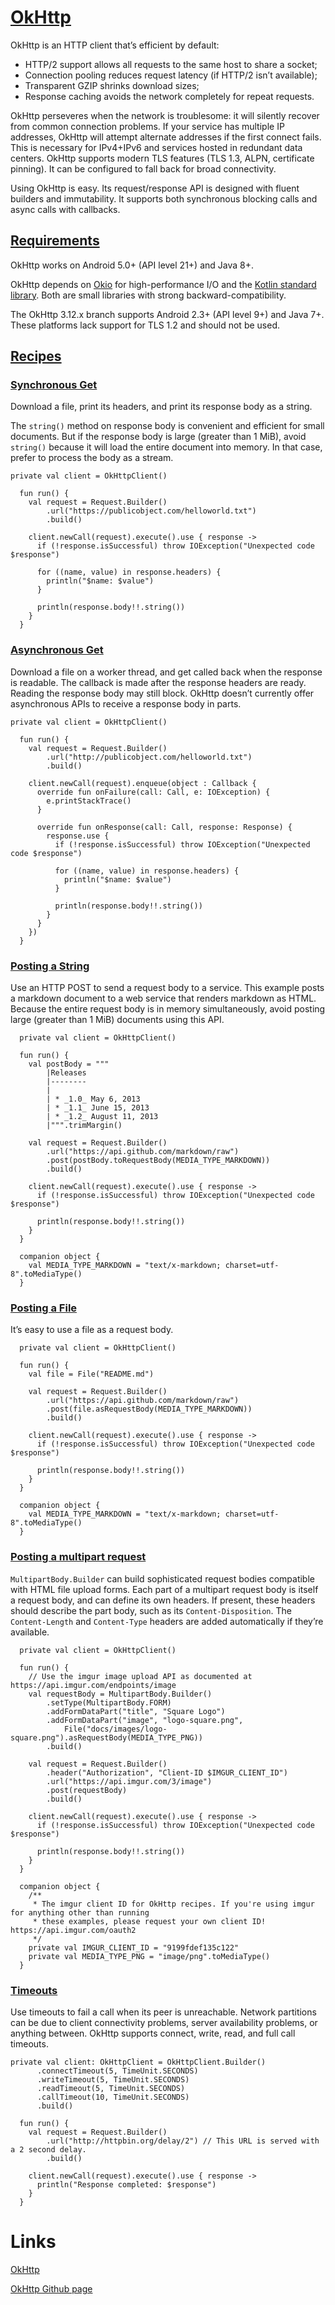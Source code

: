 # [OkHttp](https://square.github.io/okhttp/#okhttp)
OkHttp is an HTTP client that’s efficient by default:
- HTTP/2 support allows all requests to the same host to share a socket;
- Connection pooling reduces request latency (if HTTP/2 isn’t available);
- Transparent GZIP shrinks download sizes;
- Response caching avoids the network completely for repeat requests.

OkHttp perseveres when the network is troublesome: it will silently recover from common connection problems. If your service has multiple IP addresses, OkHttp will attempt alternate addresses if the first connect fails. This is necessary for IPv4+IPv6 and services hosted in redundant data centers. OkHttp supports modern TLS features (TLS 1.3, ALPN, certificate pinning). It can be configured to fall back for broad connectivity.

Using OkHttp is easy. Its request/response API is designed with fluent builders and immutability. It supports both synchronous blocking calls and async calls with callbacks.

## [Requirements](https://square.github.io/okhttp/#requirements)
OkHttp works on Android 5.0+ (API level 21+) and Java 8+.

OkHttp depends on [Okio](https://github.com/square/okio) for high-performance I/O and the [Kotlin standard library](https://kotlinlang.org/). Both are small libraries with strong backward-compatibility.

The OkHttp 3.12.x branch supports Android 2.3+ (API level 9+) and Java 7+. These platforms lack support for TLS 1.2 and should not be used. 

## [Recipes](https://square.github.io/okhttp/recipes/)

### [Synchronous Get](https://square.github.io/okhttp/recipes/#synchronous-get-kt-java)

Download a file, print its headers, and print its response body as a string.

The `string()` method on response body is convenient and efficient for small documents. But if the response body is large (greater than 1 MiB), avoid `string()` because it will load the entire document into memory. In that case, prefer to process the body as a stream.
```
private val client = OkHttpClient()

  fun run() {
    val request = Request.Builder()
        .url("https://publicobject.com/helloworld.txt")
        .build()

    client.newCall(request).execute().use { response ->
      if (!response.isSuccessful) throw IOException("Unexpected code $response")

      for ((name, value) in response.headers) {
        println("$name: $value")
      }

      println(response.body!!.string())
    }
  }
```

### [Asynchronous Get](https://square.github.io/okhttp/recipes/#asynchronous-get-kt-java)
Download a file on a worker thread, and get called back when the response is readable. The callback is made after the response headers are ready. Reading the response body may still block. OkHttp doesn’t currently offer asynchronous APIs to receive a response body in parts.
```
private val client = OkHttpClient()

  fun run() {
    val request = Request.Builder()
        .url("http://publicobject.com/helloworld.txt")
        .build()

    client.newCall(request).enqueue(object : Callback {
      override fun onFailure(call: Call, e: IOException) {
        e.printStackTrace()
      }

      override fun onResponse(call: Call, response: Response) {
        response.use {
          if (!response.isSuccessful) throw IOException("Unexpected code $response")

          for ((name, value) in response.headers) {
            println("$name: $value")
          }

          println(response.body!!.string())
        }
      }
    })
  }
```

### [Posting a String](https://square.github.io/okhttp/recipes/#posting-a-string-kt-java)
Use an HTTP POST to send a request body to a service. This example posts a markdown document to a web service that renders markdown as HTML. Because the entire request body is in memory simultaneously, avoid posting large (greater than 1 MiB) documents using this API.
```
  private val client = OkHttpClient()

  fun run() {
    val postBody = """
        |Releases
        |--------
        |
        | * _1.0_ May 6, 2013
        | * _1.1_ June 15, 2013
        | * _1.2_ August 11, 2013
        |""".trimMargin()

    val request = Request.Builder()
        .url("https://api.github.com/markdown/raw")
        .post(postBody.toRequestBody(MEDIA_TYPE_MARKDOWN))
        .build()

    client.newCall(request).execute().use { response ->
      if (!response.isSuccessful) throw IOException("Unexpected code $response")

      println(response.body!!.string())
    }
  }

  companion object {
    val MEDIA_TYPE_MARKDOWN = "text/x-markdown; charset=utf-8".toMediaType()
  }
```

### [Posting a File](https://square.github.io/okhttp/recipes/#posting-a-file-kt-java)
It’s easy to use a file as a request body.
```
  private val client = OkHttpClient()

  fun run() {
    val file = File("README.md")

    val request = Request.Builder()
        .url("https://api.github.com/markdown/raw")
        .post(file.asRequestBody(MEDIA_TYPE_MARKDOWN))
        .build()

    client.newCall(request).execute().use { response ->
      if (!response.isSuccessful) throw IOException("Unexpected code $response")

      println(response.body!!.string())
    }
  }

  companion object {
    val MEDIA_TYPE_MARKDOWN = "text/x-markdown; charset=utf-8".toMediaType()
  }
```

### [Posting a multipart request](https://square.github.io/okhttp/recipes/#posting-a-multipart-request-kt-java)
`MultipartBody.Builder` can build sophisticated request bodies compatible with HTML file upload forms.  Each part of a multipart request body is itself a request body, and can define its own headers. If present, these headers should describe the part body, such as its `Content-Disposition`. The `Content-Length` and `Content-Type` headers are added automatically if they’re available.
```
  private val client = OkHttpClient()

  fun run() {
    // Use the imgur image upload API as documented at https://api.imgur.com/endpoints/image
    val requestBody = MultipartBody.Builder()
        .setType(MultipartBody.FORM)
        .addFormDataPart("title", "Square Logo")
        .addFormDataPart("image", "logo-square.png",
            File("docs/images/logo-square.png").asRequestBody(MEDIA_TYPE_PNG))
        .build()

    val request = Request.Builder()
        .header("Authorization", "Client-ID $IMGUR_CLIENT_ID")
        .url("https://api.imgur.com/3/image")
        .post(requestBody)
        .build()

    client.newCall(request).execute().use { response ->
      if (!response.isSuccessful) throw IOException("Unexpected code $response")

      println(response.body!!.string())
    }
  }

  companion object {
    /**
     * The imgur client ID for OkHttp recipes. If you're using imgur for anything other than running
     * these examples, please request your own client ID! https://api.imgur.com/oauth2
     */
    private val IMGUR_CLIENT_ID = "9199fdef135c122"
    private val MEDIA_TYPE_PNG = "image/png".toMediaType()
  }
```

### [Timeouts](https://square.github.io/okhttp/recipes/#timeouts-kt-java)
Use timeouts to fail a call when its peer is unreachable. Network partitions can be due to client connectivity problems, server availability problems, or anything between. OkHttp supports connect, write, read, and full call timeouts.
```
private val client: OkHttpClient = OkHttpClient.Builder()
      .connectTimeout(5, TimeUnit.SECONDS)
      .writeTimeout(5, TimeUnit.SECONDS)
      .readTimeout(5, TimeUnit.SECONDS)
      .callTimeout(10, TimeUnit.SECONDS)
      .build()

  fun run() {
    val request = Request.Builder()
        .url("http://httpbin.org/delay/2") // This URL is served with a 2 second delay.
        .build()

    client.newCall(request).execute().use { response ->
      println("Response completed: $response")
    }
  }
```

# Links
[OkHttp](https://square.github.io/okhttp/)

[OkHttp Github page](https://github.com/square/okhttp)
